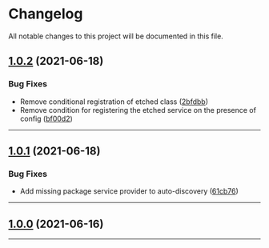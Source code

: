 <!--- BEGIN HEADER -->
# Changelog

All notable changes to this project will be documented in this file.
<!--- END HEADER -->

## [1.0.2](https://github.com/olliecodes/laravel-etched-blade/compare/v1.0.1...v1.0.2) (2021-06-18)


### Bug Fixes

* Remove conditional registration of etched class ([2bfdbb](https://github.com/olliecodes/laravel-etched-blade/commit/2bfdbbdceeffdd66bc6f1892ae1a868c18063bd9))
* Remove condition for registering the etched service on the presence of config ([bf00d2](https://github.com/olliecodes/laravel-etched-blade/commit/bf00d2e7117e5be22d0270d34a184eb40250fdd4))

---

## [1.0.1](https://github.com/olliecodes/laravel-etched-blade/compare/v1.0.0...v1.0.1) (2021-06-18)


### Bug Fixes

* Add missing package service provider to auto-discovery ([61cb76](https://github.com/olliecodes/laravel-etched-blade/commit/61cb7627a9f44d1238158a9e46e339b3484c1b8e))

---

## [1.0.0](https://github.com/olliecodes/laravel-etched-blade/compare/bac88737158fbed67c2d4c792cfa9e43a5153fd5...v1.0.0) (2021-06-16)

---

